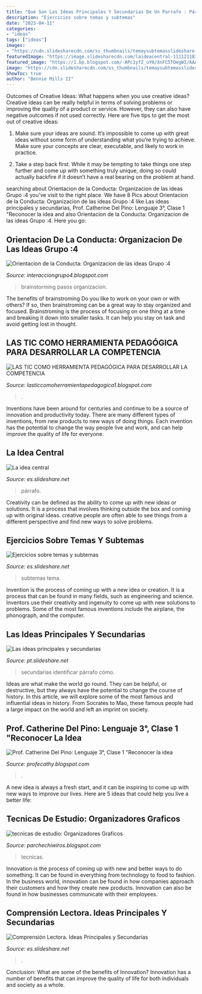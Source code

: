 ```yaml
---
title: "Que Son Las Ideas Principales Y Secundarias De Un Parrafo : Párrafo"
description: "Ejercicios sobre temas y subtemas"
date: "2023-04-11"
categories:
- "ideas"
tags: ["ideas"]
images:
- "https://cdn.slidesharecdn.com/ss_thumbnails/temaysubtemasslideshare-140917232728-phpapp02-thumbnail-4.jpg?cb=1410996492"
featuredImage: "https://image.slidesharecdn.com/laideacentral-111121183123-phpapp02/95/la-idea-central-3-728.jpg?cb=1321903104"
featured_image: "https://1.bp.blogspot.com/-APc1yfZ_uY0/XnFC5TOegWI/AAAAAAAAAT0/do8ewzZsVoE131W8yceRmxuzagzp2BxxQCLcBGAsYHQ/s1600/Idea%2Bprincipal%2Btema.png"
image: "https://cdn.slidesharecdn.com/ss_thumbnails/temaysubtemasslideshare-140917232728-phpapp02-thumbnail-4.jpg?cb=1410996492"
ShowToc: true
author: "Bennie Mills II"
---
```



Outcomes of Creative Ideas: What happens when you use creative ideas?
Creative ideas can be really helpful in terms of solving problems or improving the quality of a product or service. However, they can also have negative outcomes if not used correctly. Here are five tips to get the most out of creative ideas:
1. Make sure your ideas are sound. It’s impossible to come up with great ideas without some form of understanding what you’re trying to achieve. Make sure your concepts are clear, executable, and likely to work in practice.

2. Take a step back first. While it may be tempting to take things one step further and come up with something truly unique, doing so could actually backfire if it doesn’t have a real bearing on the problem at hand.

	

		
searching about Orientacion de la Conducta: Organizacion de las ideas Grupo :4 you've visit to the right place. We have 8 Pics about Orientacion de la Conducta: Organizacion de las ideas Grupo :4 like Las ideas principales y secundarias, Prof. Catherine Del Pino: Lenguaje 3°, Clase 1 &quot;Reconocer la idea and also Orientacion de la Conducta: Organizacion de las ideas Grupo :4. Here you go:
		
    
## Orientacion De La Conducta: Organizacion De Las Ideas Grupo :4

<img loading=lazy src="http://1.bp.blogspot.com/-UmJnttFLXn4/UI2Hm_f3LyI/AAAAAAAAABY/2HND989kaTk/w1200-h630-p-k-no-nu/ideas4.gif" onerror="this.onerror=null;this.src='https://tse2.mm.bing.net/th?id=OIP.NNozdS5xOWoY0yaoKFh-OgHaD4&amp;pid=15.1';" alt="Orientacion de la Conducta: Organizacion de las ideas Grupo :4">

_Source: interacciongrupo4.blogspot.com_

>brainstorming pasos organizacion. 

	

The benefits of brainstroming
Do you like to work on your own or with others? If so, then brainstroming can be a great way to stay organized and focused. Brainstroming is the process of focusing on one thing at a time and breaking it down into smaller tasks. It can help you stay on task and avoid getting lost in thought.

    
## LAS TIC COMO HERRAMIENTA PEDAGÓGICA PARA DESARROLLAR LA COMPETENCIA

<img loading=lazy src="http://1.bp.blogspot.com/-anosJozZQJk/U_ENdjO-9hI/AAAAAAAAACg/qxxw9FDW_6U/w1200-h630-p-k-no-nu/G6.jpg" onerror="this.onerror=null;this.src='https://tse2.mm.bing.net/th?id=OIP.lk5-v24MuMDVqAIBpRJ-ngHaD3&amp;pid=15.1';" alt="LAS TIC COMO HERRAMIENTA PEDAGÓGICA PARA DESARROLLAR LA COMPETENCIA">

_Source: lasticcomoherramientapedagogica1.blogspot.com_

>. 

	

Inventions have been around for centuries and continue to be a source of innovation and productivity today. There are many different types of inventions, from new products to new ways of doing things. Each invention has the potential to change the way people live and work, and can help improve the quality of life for everyone.

    
## La Idea Central

<img loading=lazy src="https://image.slidesharecdn.com/laideacentral-111121183123-phpapp02/95/la-idea-central-3-728.jpg?cb=1321903104" onerror="this.onerror=null;this.src='https://tse2.mm.bing.net/th?id=OIP.F1FPU1NE7VhALxBI8oj06gHaFj&amp;pid=15.1';" alt="La idea central">

_Source: es.slideshare.net_

>párrafo. 

	

Creativity can be defined as the ability to come up with new ideas or solutions. It is a process that involves thinking outside the box and coming up with original ideas. creative people are often able to see things from a different perspective and find new ways to solve problems.

    
## Ejercicios Sobre Temas Y Subtemas

<img loading=lazy src="https://cdn.slidesharecdn.com/ss_thumbnails/temaysubtemasslideshare-140917232728-phpapp02-thumbnail-4.jpg?cb=1410996492" onerror="this.onerror=null;this.src='https://tse2.mm.bing.net/th?id=OIP.hkuReSAecMb1SjErDR_cSAHaKe&amp;pid=15.1';" alt="Ejercicios sobre temas y subtemas">

_Source: es.slideshare.net_

>subtemas tema. 

	

Invention is the process of coming up with a new idea or creation. It is a process that can be found in many fields, such as engineering and science. Inventors use their creativity and ingenuity to come up with new solutions to problems. Some of the most famous inventions include the airplane, the phonograph, and the computer.

    
## Las Ideas Principales Y Secundarias

<img loading=lazy src="https://image.slidesharecdn.com/lasideasprincipalesysecundarias-110804010548-phpapp02/95/slide-5-1024.jpg" onerror="this.onerror=null;this.src='https://tse3.mm.bing.net/th?id=OIP.bbWR4t33qq3VHb24OpqtsQHaFj&amp;pid=15.1';" alt="Las ideas principales y secundarias">

_Source: pt.slideshare.net_

>secundarias identificar párrafo cómo. 

	

Ideas are what make the world go round. They can be helpful, or destructive, but they always have the potential to change the course of history. In this article, we will explore some of the most famous and influential ideas in history. From Socrates to Mao, these famous people had a large impact on the world and left an imprint on society.

    
## Prof. Catherine Del Pino: Lenguaje 3°, Clase 1 &quot;Reconocer La Idea

<img loading=lazy src="https://1.bp.blogspot.com/-APc1yfZ_uY0/XnFC5TOegWI/AAAAAAAAAT0/do8ewzZsVoE131W8yceRmxuzagzp2BxxQCLcBGAsYHQ/s1600/Idea%2Bprincipal%2Btema.png" onerror="this.onerror=null;this.src='https://tse4.mm.bing.net/th?id=OIP.2eoX7LFHF0fFom1Nm6sJ4AHaC8&amp;pid=15.1';" alt="Prof. Catherine Del Pino: Lenguaje 3°, Clase 1 &quot;Reconocer la idea">

_Source: profecathy.blogspot.com_

>. 

	

A new idea is always a fresh start, and it can be inspiring to come up with new ways to improve our lives. Here are 5 ideas that could help you live a better life: 

    
## Tecnicas De Estudio: Organizadores Graficos

<img loading=lazy src="http://3.bp.blogspot.com/-QJFDeDRfPbQ/T8WGgTKmpkI/AAAAAAAAADs/yrOPywAZa9g/s1600/ejemplo.png" onerror="this.onerror=null;this.src='https://tse1.mm.bing.net/th?id=OIP.Wd8UvvSXBzatqUmmy1ERLwHaDj&amp;pid=15.1';" alt="tecnicas de estudio: Organizadores Graficos">

_Source: parchechiwiros.blogspot.com_

>tecnicas. 

	

Innovation is the process of coming up with new and better ways to do something. It can be found in everything from technology to food to fashion. In the business world, innovation can be found in how companies approach their customers and how they create new products. Innovation can also be found in how businesses communicate with their employees.

    
## Comprensión Lectora. Ideas Principales Y Secundarias

<img loading=lazy src="https://image.slidesharecdn.com/comprensinlectoraideasprincipalesysecundarias-140118075200-phpapp02-140203193819-phpapp01/95/comprensin-lectora-ideas-principales-y-secundarias-20-638.jpg?cb=1391456350" onerror="this.onerror=null;this.src='https://tse1.mm.bing.net/th?id=OIP.ukiVS6YEBFYMD7VbK_4v1wHaFj&amp;pid=15.1';" alt="Comprensión Lectora. Ideas Principales y Secundarias">

_Source: es.slideshare.net_

>. 

	

Conclusion: What are some of the benefits of Innovation?
Innovation has a number of benefits that can improve the quality of life for both individuals and society as a whole.

